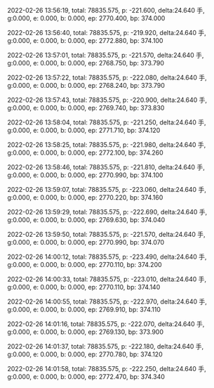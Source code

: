 2022-02-26 13:56:19, total: 78835.575, p: -221.600, delta:24.640 手, g:0.000, e: 0.000, b: 0.000, ep: 2770.400, bp: 374.000

2022-02-26 13:56:40, total: 78835.575, p: -219.920, delta:24.640 手, g:0.000, e: 0.000, b: 0.000, ep: 2772.880, bp: 374.100

2022-02-26 13:57:01, total: 78835.575, p: -221.570, delta:24.640 手, g:0.000, e: 0.000, b: 0.000, ep: 2768.750, bp: 373.790

2022-02-26 13:57:22, total: 78835.575, p: -222.080, delta:24.640 手, g:0.000, e: 0.000, b: 0.000, ep: 2768.240, bp: 373.790

2022-02-26 13:57:43, total: 78835.575, p: -220.900, delta:24.640 手, g:0.000, e: 0.000, b: 0.000, ep: 2769.740, bp: 373.830

2022-02-26 13:58:04, total: 78835.575, p: -221.250, delta:24.640 手, g:0.000, e: 0.000, b: 0.000, ep: 2771.710, bp: 374.120

2022-02-26 13:58:25, total: 78835.575, p: -221.980, delta:24.640 手, g:0.000, e: 0.000, b: 0.000, ep: 2772.100, bp: 374.260

2022-02-26 13:58:46, total: 78835.575, p: -221.810, delta:24.640 手, g:0.000, e: 0.000, b: 0.000, ep: 2770.990, bp: 374.100

2022-02-26 13:59:07, total: 78835.575, p: -223.060, delta:24.640 手, g:0.000, e: 0.000, b: 0.000, ep: 2770.220, bp: 374.160

2022-02-26 13:59:29, total: 78835.575, p: -222.690, delta:24.640 手, g:0.000, e: 0.000, b: 0.000, ep: 2769.630, bp: 374.040

2022-02-26 13:59:50, total: 78835.575, p: -221.570, delta:24.640 手, g:0.000, e: 0.000, b: 0.000, ep: 2770.990, bp: 374.070

2022-02-26 14:00:12, total: 78835.575, p: -223.490, delta:24.640 手, g:0.000, e: 0.000, b: 0.000, ep: 2770.110, bp: 374.200

2022-02-26 14:00:33, total: 78835.575, p: -223.010, delta:24.640 手, g:0.000, e: 0.000, b: 0.000, ep: 2770.110, bp: 374.140

2022-02-26 14:00:55, total: 78835.575, p: -222.970, delta:24.640 手, g:0.000, e: 0.000, b: 0.000, ep: 2769.910, bp: 374.110

2022-02-26 14:01:16, total: 78835.575, p: -222.070, delta:24.640 手, g:0.000, e: 0.000, b: 0.000, ep: 2769.130, bp: 373.900

2022-02-26 14:01:37, total: 78835.575, p: -222.180, delta:24.640 手, g:0.000, e: 0.000, b: 0.000, ep: 2770.780, bp: 374.120

2022-02-26 14:01:58, total: 78835.575, p: -222.250, delta:24.640 手, g:0.000, e: 0.000, b: 0.000, ep: 2772.470, bp: 374.340